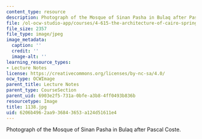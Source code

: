 ```yaml
---
content_type: resource
description: Photograph of the Mosque of Sinan Pasha in Bulaq after Pascal Coste.
file: /ol-ocw-studio-app/courses/4-615-the-architecture-of-cairo-spring-2002/6206b4962aa936843653a124d51611e4_1138.jpg
file_size: 2357
file_type: image/jpeg
image_metadata:
  caption: ''
  credit: ''
  image-alt: ''
learning_resource_types:
- Lecture Notes
license: https://creativecommons.org/licenses/by-nc-sa/4.0/
ocw_type: OCWImage
parent_title: Lecture Notes
parent_type: CourseSection
parent_uid: 6903e2f5-731a-0bfe-a3b8-4ff0493b836b
resourcetype: Image
title: 1138.jpg
uid: 6206b496-2aa9-3684-3653-a124d51611e4
---
```

Photograph of the Mosque of Sinan Pasha in Bulaq after Pascal Coste.